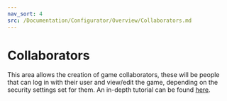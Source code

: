 ```yaml
---
nav_sort: 4
src: /Documentation/Configurator/Overview/Collaborators.md
---
```


# Collaborators

This area allows the creation of game collaborators, these will be people that can log in with their user and view/edit the game, depending on the security settings set for them. An in-depth tutorial can be found [here](/Tutorials/Capabilities/README.md).
